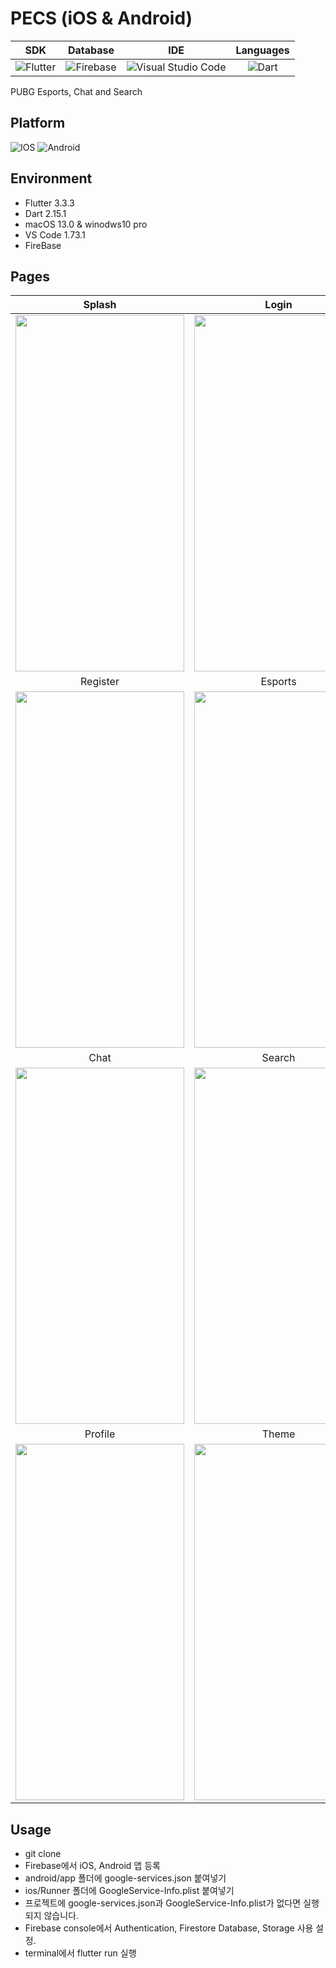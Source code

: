 # PECS (iOS & Android)

|SDK|Database|IDE|Languages|
|:---:|:---:|:---:|:---:|
|![Flutter](https://img.shields.io/badge/Flutter-%2302569B.svg?style=for-the-badge&logo=Flutter&logoColor=white)|![Firebase](https://img.shields.io/badge/firebase-%23039BE5.svg?style=for-the-badge&logo=firebase)|![Visual Studio Code](https://img.shields.io/badge/Visual%20Studio%20Code-0078d7.svg?style=for-the-badge&logo=visual-studio-code&logoColor=white)|![Dart](https://img.shields.io/badge/dart-%230175C2.svg?style=for-the-badge&logo=dart&logoColor=white)|

PUBG Esports, Chat and Search

## Platform

![IOS](https://img.shields.io/badge/iOS-000000?style=for-the-badge&logo=ios&logoColor=white) ![Android](https://img.shields.io/badge/Android-3DDC84?style=for-the-badge&logo=android&logoColor=white)

## Environment

- Flutter 3.3.3
- Dart 2.15.1
- macOS 13.0 & winodws10 pro
- VS Code 1.73.1
- FireBase

## Pages

|Splash|Login|
|:---:|:---:|
|<img src="https://user-images.githubusercontent.com/55680319/201604894-919b2a87-e0a3-43ee-9eaa-6b0c57bd074d.gif" width="270" height="570">|<img src="https://user-images.githubusercontent.com/55680319/201604644-c973f665-e927-43a6-a766-e93fc5e24dd0.gif" width="270" height="570">|
|Register|Esports|
|<img src="https://user-images.githubusercontent.com/55680319/201604744-e7a5f27a-636a-4ec9-b03f-296a36cf2307.gif" width="270" height="570">|<img src="https://user-images.githubusercontent.com/55680319/201605362-f6f5b4fd-0e10-4e3c-af25-7bba5f667ba6.gif" width="270" height="570">|
|Chat|Search|
|<img src="https://user-images.githubusercontent.com/55680319/201605396-a64be791-75bb-4663-adf1-f9cc54ef236d.gif" width="270" height="570">|<img src="https://user-images.githubusercontent.com/55680319/201605543-cc16a6ab-7381-48cf-b86c-ccb729b48ee5.gif" width="270" height="570">|
|Profile|Theme|
|<img src="https://user-images.githubusercontent.com/55680319/201606778-db72dc22-d8d5-4db0-b9dc-9e8256b25622.gif" width="270" height="570">|<img src="https://user-images.githubusercontent.com/55680319/201606834-ef386ef3-9933-4abf-bc4a-b0ebc8fcea0e.gif" width="270" height="570">|

## Usage

- git clone
- Firebase에서 iOS, Android 앱 등록
- android/app 폴더에 google-services.json 붙여넣기
- ios/Runner 폴더에 GoogleService-Info.plist 붙여넣기
- 프로젝트에 google-services.json과 GoogleService-Info.plist가 없다면 실행되지 않습니다.
- Firebase console에서 Authentication, Firestore Database, Storage 사용 설정.
- terminal에서 flutter run 실행

